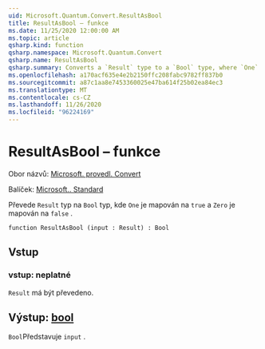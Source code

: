 ```yaml
---
uid: Microsoft.Quantum.Convert.ResultAsBool
title: ResultAsBool – funkce
ms.date: 11/25/2020 12:00:00 AM
ms.topic: article
qsharp.kind: function
qsharp.namespace: Microsoft.Quantum.Convert
qsharp.name: ResultAsBool
qsharp.summary: Converts a `Result` type to a `Bool` type, where `One` is mapped to `true` and `Zero` is mapped to `false`.
ms.openlocfilehash: a170acf635e4e2b2150ffc208fabc9782ff837b0
ms.sourcegitcommit: a87c1aa8e7453360025e47ba614f25b02ea84ec3
ms.translationtype: MT
ms.contentlocale: cs-CZ
ms.lasthandoff: 11/26/2020
ms.locfileid: "96224169"
---
```

# <a name="resultasbool-function"></a>ResultAsBool – funkce

Obor názvů: [Microsoft. provedl. Convert](xref:Microsoft.Quantum.Convert)

Balíček: [Microsoft.. Standard](https://nuget.org/packages/Microsoft.Quantum.Standard)


Převede `Result` typ na `Bool` typ, kde `One` je mapován na `true` a `Zero` je mapován na `false` .

```qsharp
function ResultAsBool (input : Result) : Bool
```


## <a name="input"></a>Vstup

### <a name="input--__invalidresult__"></a>vstup: __neplatné <Result>__

`Result` má být převedeno.



## <a name="output--bool"></a>Výstup: [bool](xref:microsoft.quantum.lang-ref.bool)

`Bool`Představuje `input` .